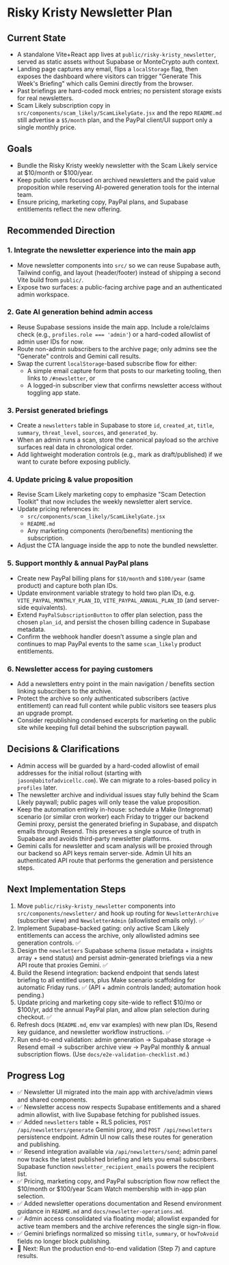 # Risky Kristy Newsletter Plan

## Current State
- A standalone Vite+React app lives at `public/risky-kristy_newsletter`, served as static assets without Supabase or MonteCrypto auth context.
- Landing page captures any email, flips a `localStorage` flag, then exposes the dashboard where visitors can trigger "Generate This Week's Briefing" which calls Gemini directly from the browser.
- Past briefings are hard-coded mock entries; no persistent storage exists for real newsletters.
- Scam Likely subscription copy in `src/components/scam_likely/ScamLikelyGate.jsx` and the repo `README.md` still advertise a `$5/month` plan, and the PayPal client/UI support only a single monthly price.

## Goals
- Bundle the Risky Kristy weekly newsletter with the Scam Likely service at $10/month or $100/year.
- Keep public users focused on archived newsletters and the paid value proposition while reserving AI-powered generation tools for the internal team.
- Ensure pricing, marketing copy, PayPal plans, and Supabase entitlements reflect the new offering.

## Recommended Direction
### 1. Integrate the newsletter experience into the main app
- Move newsletter components into `src/` so we can reuse Supabase auth, Tailwind config, and layout (header/footer) instead of shipping a second Vite build from `public/`.
- Expose two surfaces: a public-facing archive page and an authenticated admin workspace.

### 2. Gate AI generation behind admin access
- Reuse Supabase sessions inside the main app. Include a role/claims check (e.g., `profiles.role === 'admin'`) or a hard-coded allowlist of admin user IDs for now.
- Route non-admin subscribers to the archive page; only admins see the "Generate" controls and Gemini call results.
- Swap the current `localStorage`-based subscribe flow for either:
  - A simple email capture form that posts to our marketing tooling, then links to `/#newsletter`, or
  - A logged-in subscriber view that confirms newsletter access without toggling app state.

### 3. Persist generated briefings
- Create a `newsletters` table in Supabase to store `id`, `created_at`, `title`, `summary`, `threat_level`, `sources`, and `generated_by`.
- When an admin runs a scan, store the canonical payload so the archive surfaces real data in chronological order.
- Add lightweight moderation controls (e.g., mark as draft/published) if we want to curate before exposing publicly.

### 4. Update pricing & value proposition
- Revise Scam Likely marketing copy to emphasize "Scam Detection Toolkit" that now includes the weekly newsletter alert service.
- Update pricing references in:
  - `src/components/scam_likely/ScamLikelyGate.jsx`
  - `README.md`
  - Any marketing components (hero/benefits) mentioning the subscription.
- Adjust the CTA language inside the app to note the bundled newsletter.

### 5. Support monthly & annual PayPal plans
- Create new PayPal billing plans for `$10/month` and `$100/year` (same product) and capture both plan IDs.
- Update environment variable strategy to hold two plan IDs, e.g. `VITE_PAYPAL_MONTHLY_PLAN_ID`, `VITE_PAYPAL_ANNUAL_PLAN_ID` (and server-side equivalents).
- Extend `PayPalSubscriptionButton` to offer plan selection, pass the chosen `plan_id`, and persist the chosen billing cadence in Supabase metadata.
- Confirm the webhook handler doesn’t assume a single plan and continues to map PayPal events to the same `scam_likely` product entitlements.

### 6. Newsletter access for paying customers
- Add a newsletters entry point in the main navigation / benefits section linking subscribers to the archive.
- Protect the archive so only authenticated subscribers (active entitlement) can read full content while public visitors see teasers plus an upgrade prompt.
- Consider republishing condensed excerpts for marketing on the public site while keeping full detail behind the subscription paywall.

## Decisions & Clarifications
- Admin access will be guarded by a hard-coded allowlist of email addresses for the initial rollout (starting with `jason@abitofadvicellc.com`). We can migrate to a roles-based policy in `profiles` later.
- The newsletter archive and individual issues stay fully behind the Scam Likely paywall; public pages will only tease the value proposition.
- Keep the automation entirely in-house: schedule a Make (Integromat) scenario (or similar cron worker) each Friday to trigger our backend Gemini proxy, persist the generated briefing in Supabase, and dispatch emails through Resend. This preserves a single source of truth in Supabase and avoids third-party newsletter platforms.
- Gemini calls for newsletter and scam analysis will be proxied through our backend so API keys remain server-side. Admin UI hits an authenticated API route that performs the generation and persistence steps.

## Next Implementation Steps
1. Move `public/risky-kristy_newsletter` components into `src/components/newsletter/` and hook up routing for `NewsletterArchive` (subscriber view) and `NewsletterAdmin` (allowlisted emails only). ✅
2. Implement Supabase-backed gating: only active Scam Likely entitlements can access the archive, only allowlisted admins see generation controls. ✅
3. Design the `newsletters` Supabase schema (issue metadata + insights array + send status) and persist admin-generated briefings via a new API route that proxies Gemini. ✅
4. Build the Resend integration: backend endpoint that sends latest briefing to all entitled users, plus Make scenario scaffolding for automatic Friday runs. ✅ (API + admin controls landed; automation hook pending.)
5. Update pricing and marketing copy site-wide to reflect $10/mo or $100/yr, add the annual PayPal plan, and allow plan selection during checkout. ✅
6. Refresh docs (`README.md`, env var examples) with new plan IDs, Resend key guidance, and newsletter workflow instructions. ✅
7. Run end-to-end validation: admin generation → Supabase storage → Resend email → subscriber archive view → PayPal monthly & annual subscription flows. (Use `docs/e2e-validation-checklist.md`.)

## Progress Log
- ✅ Newsletter UI migrated into the main app with archive/admin views and shared components.
- ✅ Newsletter access now respects Supabase entitlements and a shared admin allowlist, with live Supabase fetching for published issues.
- ✅ Added `newsletters` table + RLS policies, `POST /api/newsletters/generate` Gemini proxy, and `POST /api/newsletters` persistence endpoint. Admin UI now calls these routes for generation and publishing.
- ✅ Resend integration available via `/api/newsletters/send`; admin panel now tracks the latest published briefing and lets you email subscribers. Supabase function `newsletter_recipient_emails` powers the recipient list.
- ✅ Pricing, marketing copy, and PayPal subscription flow now reflect the $10/month or $100/year Scam Watch membership with in-app plan selection.
- ✅ Added newsletter operations documentation and Resend environment guidance in `README.md` and `docs/newsletter-operations.md`.
- ✅ Admin access consolidated via floating modal; allowlist expanded for active team members and the archive references the single sign-in flow.
- ✅ Gemini briefings normalized so missing `title`, `summary`, or `howToAvoid` fields no longer block publishing.
- 🚧 Next: Run the production end-to-end validation (Step 7) and capture results.
